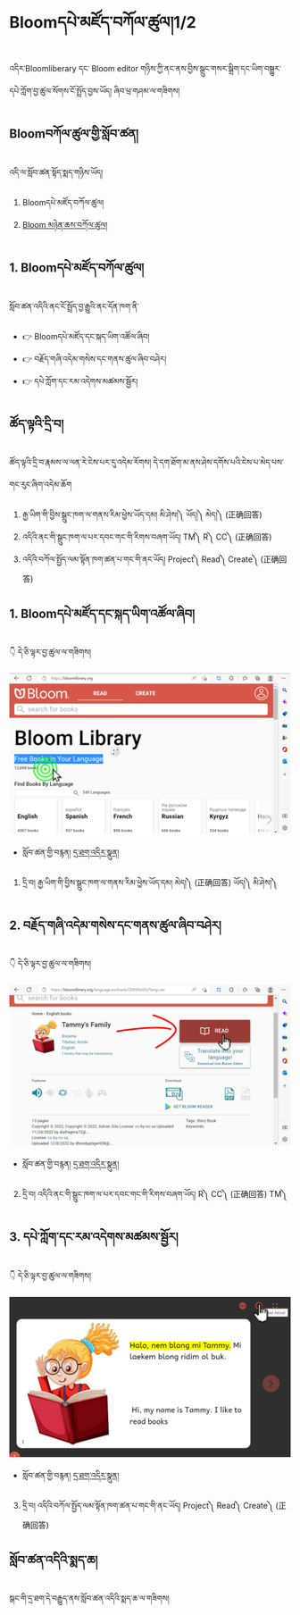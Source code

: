 # Bloomདཔེ་མཛོད་བཀོལ་ཚུལ།1/2

འདིར་Bloomliberary དང་ Bloom editor གཉིས་ཀྱི་ནང་ནས་བྱིས་སྒྲུང་གསར་སྒྲིག་དང་ཡིག་བསྒྱུར་དཔེ་ཀློག་བྱ་ཚུལ་སོགས་ངོ་སྤྲོད་བྱས་ཡོད། ཞིབ་ཕྲ་གཤམ་ལ་གཟིགས།

## Bloomབཀོལ་ཚུལ་གྱི་སློབ་ཚན།

འདི་ལ་སློབ་ཚན་སྟོད་སྨད་གཉིས་ཡོད།
1. Bloomདཔེ་མཛོད་བཀོལ་ཚུལ།
2. [Bloom མཉེན་ཆས་བཀོལ་ཚུལ།](https://github.com/buda-base/budax/blob/master/howtoguides/RAB12/index.md)
## 1. Bloomདཔེ་མཛོད་བཀོལ་ཚུལ།

སློབ་ཚན་འདིའི་ནང་ངོ་སྤྲོད་བྱ་རྒྱུའི་ནང་དོན་ཁག་ནི་

- 👉 Bloomདཔེ་མཛོད་དང་སྐད་ཡིག་འཚོལ་ཞིབ།
- 👉 བརྗོད་གཞི་འདེམ་གསེས་དང་གནས་ཚུལ་ཞིབ་བཤེར།
- 👉 དཔེ་ཀློག་དང་རམ་འདེགས་མཚམས་སྦྱོར།

## ཚོད་ལྟའི་དྲི་བ།

ཚོད་ལྟའི་དྲི་བ་རྣམས་ལ་ལན་རེ་ངེས་པར་དུ་འདེམ་རོགས། དེ་དག་ཐོག་མ་ནས་ཤེས་དགོས་པའི་ངེས་པ་མེད་པས་གང་རུང་ཞིག་འདེམ་ཆོག

1. རྒྱ་ཡིག་གི་བྱིས་སྒྲུང་ཁག་ལ་གནས་རིམ་ཕྱེས་ཡོད་དམ། མི་ཤེས།༽ ཡོད།༽ མེད།༽ (正确回答)
2. འདིའི་ནང་གི་སྒྲུང་ཁག་ལ་པར་དབང་གང་གི་རིགས་བཞག་ཡོད། TM༽ R༽ CC༽ (正确回答)
3. འདིའི་བཀོལ་སྤྱོད་ལམ་སྟོན་ཁག་ཚན་པ་གང་གི་ནང་ཡོད། Project༽ Read༽ Create༽ (正确回答)

## 1. Bloomདཔེ་མཛོད་དང་སྐད་ཡིག་འཚོལ་ཞིབ།

👇 དེ་ཅི་ལྟར་བྱ་ཚུལ་ལ་གཟིགས།

![800](images/000001.png)


- སློབ་ཚན་གྱི་བརྙན། [དྲ་ཐག་འདིར་སྣུན།](https://drive.google.com/file/d/1PHQxTIy4AEyPVfe18LjRiPEUiexwbRBH/view?usp=share_link)

1. དྲི་བ། རྒྱ་ཡིག་གི་བྱིས་སྒྲུང་ཁག་ལ་གནས་རིམ་ཕྱེས་ཡོད་དམ། མེད།༽ (正确回答) ཡོད།༽ མི་ཤེས།༽

## 2. བརྗོད་གཞི་འདེམ་གསེས་དང་གནས་ཚུལ་ཞིབ་བཤེར། 

👇 དེ་ཅི་ལྟར་བྱ་ཚུལ་ལ་གཟིགས།

![800](images/000002.png)


- སློབ་ཚན་གྱི་བརྙན། [དྲ་ཐག་འདིར་སྣུན།](https://drive.google.com/file/d/1WxGXj1ZVlB25Kq-4mSrF6aSUeeQcXHgZ/view?usp=share_link)


2. དྲི་བ། འདིའི་ནང་གི་སྒྲུང་ཁག་ལ་པར་དབང་གང་གི་རིགས་བཞག་ཡོད། R༽ CC༽ (正确回答) TM༽ 

## 3. དཔེ་ཀློག་དང་རམ་འདེགས་མཚམས་སྦྱོར།

👇 དེ་ཅི་ལྟར་བྱ་ཚུལ་ལ་གཟིགས།

![800](images/000003.png)
 
- སློབ་ཚན་གྱི་བརྙན། [དྲ་ཐག་འདིར་སྣུན།](https://drive.google.com/file/d/1Bd8tybiQAFt5wMuwcZePj9W43jG2g-7y/view?usp=share_link)


3. དྲི་བ། འདིའི་བཀོལ་སྤྱོད་ལམ་སྟོན་ཁག་ཚན་པ་གང་གི་ནང་ཡོད། 
Project༽ Read༽ Create༽ (正确回答)

## སློབ་ཚན་འདིའི་སྨད་ཆ།

སྒང་གི་དྲ་ཐག་དེ་བརྒྱུད་ནས་སློབ་ཚན་འདིའི་སྨད་ཆ་ལ་གཟིགས།

